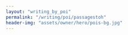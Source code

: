 ```yaml
---
layout: "writing_by_poi"
permalink: "/writing/poi/passagestoh"
header-img: "assets/owner/hero/pois-bg.jpg"
---
```

